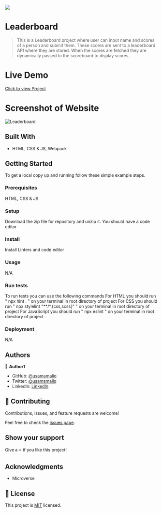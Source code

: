 ![](https://img.shields.io/badge/Microverse-blueviolet)

# Leaderboard

> This is a Leaderboard project where user can input name and scores of a person and submit them. These scores are sent to a leaderboard API where they are stored. When the scores are fetched they are dynamically passed to the scoreboard to display scores.

# Live Demo

[Click to view Project](https://usamamaliq.github.io/Leaderboard/dist/)

# Screenshot of Website

![Leaderboard](https://user-images.githubusercontent.com/101483956/202818416-ec92c25f-8a53-44ae-a23e-da1e6d2d8181.PNG)

## Built With

- HTML, CSS & JS, Webpack

## Getting Started   

To get a local copy up and running follow these simple example steps.

### Prerequisites

HTML, CSS & JS

### Setup

Download the zip file for repository and unzip it.
You should have a code editor

### Install

Install Linters and code editor

### Usage

N/A

### Run tests

To run tests you can use the following commands
For HTML you should run " npx hint . " on your terminal in root directory of project
For CSS you should run " npx stylelint "**/*.{css,scss}" " on your terminal in root directory of project
For JavaScript you should run " npx eslint " on your terminal in root directory of project

### Deployment

N/A

## Authors

👤 **Author1**

- GitHub: [@usamamaliq](https://github.com/usamamaliq)
- Twitter: [@usamamaliq](https://twitter.com/usamamaliq)
- LinkedIn: [LinkedIn](https://linkedin.com/in/usamamaliq)


## 🤝 Contributing

Contributions, issues, and feature requests are welcome!

Feel free to check the [issues page](../../issues/).

## Show your support

Give a ⭐️ if you like this project!

## Acknowledgments

- Microverse

## 📝 License

This project is [MIT](./LICENSE.md) licensed.
